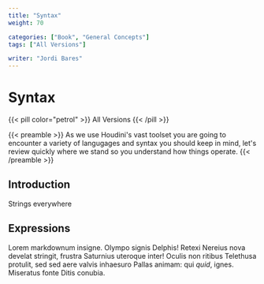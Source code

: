 ```yaml
---
title: "Syntax"
weight: 70

categories: ["Book", "General Concepts"]
tags: ["All Versions"]

writer: "Jordi Bares"
---
```


# Syntax

{{< pill color="petrol" >}}
All Versions
{{< /pill >}}

{{< preamble >}}
As we use Houdini's vast toolset you are going to encounter a variety of langugages and syntax you should keep in mind, let's review quickly where we stand so you understand how things operate.
{{< /preamble >}}

## Introduction

Strings everywhere

## Expressions

Lorem markdownum insigne. Olympo signis Delphis! Retexi Nereius nova develat
stringit, frustra Saturnius uteroque inter! Oculis non ritibus Telethusa
protulit, sed sed aere valvis inhaesuro Pallas animam: qui _quid_, ignes.
Miseratus fonte Ditis conubia.